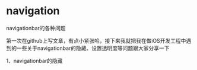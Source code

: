 # navigation
navigationbar的各种问题

第一次在github上写文章，有点小紧张哈，接下来我就把我在做iOS开发工程中遇到的一些关于navigationbar的隐藏、设置透明度等问题跟大家分享一下

1、navigationbar的隐藏

